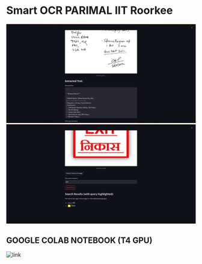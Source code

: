# Smart OCR PARIMAL IIT Roorkee

![](https://github.com/prerona-2002/IIT_OCR/blob/main/WhatsApp%20Image%202024-09-30%20at%204.26.26%20PM%20(1).jpeg)
![](https://github.com/prerona-2002/IIT_OCR/blob/main/WhatsApp%20Image%202024-09-30%20at%204.26.26%20PM.jpeg)


## GOOGLE COLAB NOTEBOOK (T4 GPU) 
![link](https://github.com/prerona-2002/IIT_OCR/blob/main/IITOCR.ipynb)
